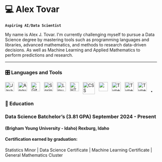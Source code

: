 # 💻 Alex Tovar

**`Aspiring AI/Data Scientist`**

My name is Alex J. Tovar. I'm currently challenging myself to pursue a Data Science degree by mastering tools such as programming languages and libraries, advanced mathematics, and methods to research data-driven decisions. As well as Machine Learning and Applied Mathematics to perform predictions and research.

------------------------------------------------------------------------

### 🎛️ Languages and Tools

<img src="https://cdn.jsdelivr.net/gh/devicons/devicon@latest/icons/mysql/mysql-original.svg" alt="Java" align="left" width="30px" style="padding-right:10px;"/><img src="https://cdn.jsdelivr.net/gh/devicons/devicon@latest/icons/r/r-original.svg" alt="Angular" align="left" width="30px" style="padding-right:10px;"/><img src="https://cdn.jsdelivr.net/gh/devicons/devicon@latest/icons/python/python-original.svg" alt="Git" align="left" width="30px" style="padding-right:10px;"/><img src="https://cdn.jsdelivr.net/gh/devicons/devicon@latest/icons/java/java-original.svg" alt="Spring" align="left" width="30px" style="padding-right:10px;"/><img src="https://cdn.jsdelivr.net/gh/devicons/devicon@latest/icons/tensorflow/tensorflow-original.svg" alt="Linux" align="left" width="30px" style="padding-right:10px;"/><img src="https://cdn.jsdelivr.net/gh/devicons/devicon@latest/icons/scikitlearn/scikitlearn-original.svg" alt="HTML" align="left" width="30px" style="padding-right:10px;"/><img src="https://cdn.jsdelivr.net/gh/devicons/devicon@latest/icons/kaggle/kaggle-original-wordmark.svg" alt="CSS" align="left" width="40px" style="padding-right:10px;"/><img src="https://cdn.jsdelivr.net/gh/devicons/devicon@latest/icons/git/git-original.svg" align="left" width="30px" style="padding-right:10px;"/><img src="https://cdn.jsdelivr.net/gh/devicons/devicon@latest/icons/rstudio/rstudio-original.svg" alt="TypeScript" align="left" width="30px" style="padding-right:10px;"/><img src="https://cdn.jsdelivr.net/gh/devicons/devicon@latest/icons/vscode/vscode-original.svg" alt="TypeScript" align="left" width="30px" style="padding-right:10px;"/><img src="https://cdn.jsdelivr.net/gh/devicons/devicon@latest/icons/windows11/windows11-original.svg" alt="TypeScript" align="left" width="30px" style="padding-right:10px;"/> 
## .
### 🏫 Education 
### Data Science Batchelor’s (3.81 GPA)   September 2024 - Present 
#### (Brigham Young University - Idaho)    Rexburg, Idaho
#### Certification earned by graduation:
Statistics Minor | Data Science Certificate | Machine Learning Certificate | General Mathematics Cluster


          

